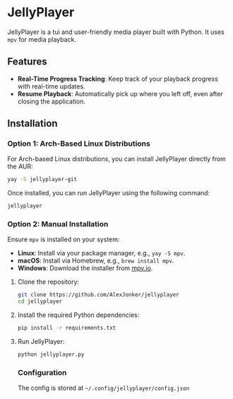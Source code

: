 # JellyPlayer

JellyPlayer is a tui and user-friendly media player built with Python. It uses `mpv` for media playback.

## Features

- **Real-Time Progress Tracking**: Keep track of your playback progress with real-time updates.
- **Resume Playback**: Automatically pick up where you left off, even after closing the application.

## Installation

### Option 1: Arch-Based Linux Distributions

For Arch-based Linux distributions, you can install JellyPlayer directly from the AUR:
```bash
yay -S jellyplayer-git
```

Once installed, you can run JellyPlayer using the following command:
```bash
jellyplayer
```

### Option 2: Manual Installation

Ensure `mpv` is installed on your system:

- **Linux**: Install via your package manager, e.g., `yay -S mpv`.
- **macOS**: Install via Homebrew, e.g., `brew install mpv`.
- **Windows**: Download the installer from [mpv.io](https://mpv.io/installation/).

1. Clone the repository:
    ```bash
    git clone https://github.com/AlexJonker/jellyplayer
    cd jellyplayer
    ```

2. Install the required Python dependencies:
    ```bash
    pip install -r requirements.txt
    ```

3. Run JellyPlayer:
    ```bash
    python jellyplayer.py
    ```

    ### Configuration

    The config is stored at `~/.config/jellyplayer/config.json`
